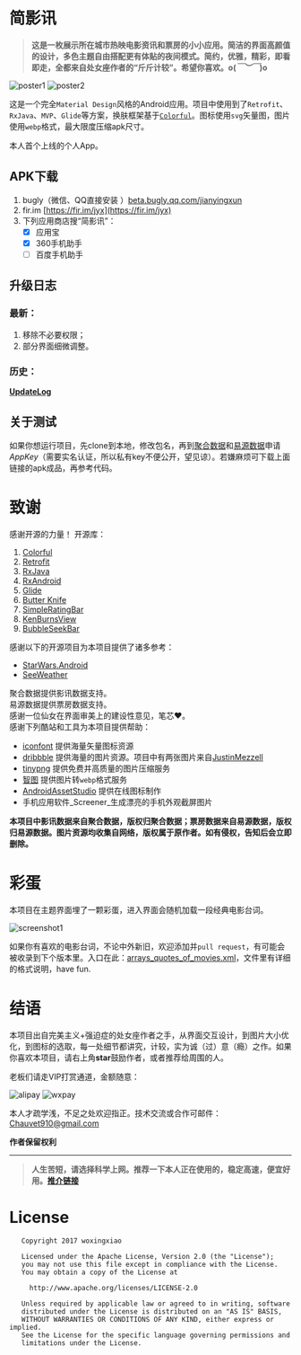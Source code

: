 # 简影讯
> **这是一枚展示所在城市热映电影资讯和票房的小小应用。简洁的界面高颜值的设计，多色主题自由搭配更有体贴的夜间模式。简约，优雅，精彩，即看即走，全都来自处女座作者的“斤斤计较”。希望你喜欢。o(*￣︶￣*)o**

![poster1](https://github.com/woxingxiao/GracefulMovies/blob/master/images/poster1.jpg)
![poster2](https://github.com/woxingxiao/GracefulMovies/blob/master/images/poster2.jpg)  

这是一个完全`Material Design`风格的Android应用。项目中使用到了`Retrofit`、`RxJava`、`MVP`、`Glide`等方案，换肤框架基于[`Colorful`](https://github.com/garretyoder/Colorful)。图标使用`svg`矢量图，图片使用`webp`格式，最大限度压缩apk尺寸。  

本人首个上线的个人App。  
## APK下载
1. bugly（微信、QQ直接安装 ）[beta.bugly.qq.com/jianyingxun](https://beta.bugly.qq.com/jianyingxun)
2. fir.im [https://fir.im/jyx](https://fir.im/jyx)
3. 下列应用商店搜“简影讯”：
   - [x] 应用宝
   - [x] 360手机助手
   - [ ] 百度手机助手
  
## 升级日志  
### 最新：
1. 移除不必要权限；
2. 部分界面细微调整。

### 历史：
[**UpdateLog**](https://github.com/woxingxiao/GracefulMovies/blob/master/UpdateLog.md)  

## 关于测试
如果你想运行项目，先clone到本地，修改包名，再到[聚合数据](https://www.juhe.cn/)和[易源数据](https://www.showapi.com/)申请 _AppKey_（需要实名认证，所以私有key不便公开，望见谅）。若嫌麻烦可下载上面链接的apk成品，再参考代码。  
# 致谢
感谢开源的力量！
开源库：  
1. [Colorful](https://github.com/garretyoder/Colorful)  
1. [Retrofit](https://github.com/square/retrofit)  
2. [RxJava](https://github.com/ReactiveX/RxJava)  
3. [RxAndroid](https://github.com/ReactiveX/RxAndroid)  
4. [Glide](https://github.com/bumptech/glide)  
5. [Butter Knife](https://github.com/JakeWharton/butterknife)  
6. [SimpleRatingBar](https://github.com/FlyingPumba/SimpleRatingBar)  
7. [KenBurnsView](https://github.com/flavioarfaria/KenBurnsView)  
8. [BubbleSeekBar](https://github.com/woxingxiao/BubbleSeekBar)  

感谢以下的开源项目为本项目提供了诸多参考：
- [StarWars.Android](https://github.com/Yalantis/StarWars.Android)
- [SeeWeather](https://github.com/xcc3641/SeeWeather)

聚合数据提供影讯数据支持。  
易源数据提供票房数据支持。  
感谢一位仙女在界面审美上的建设性意见，笔芯❤。  
感谢下列酷站和工具为本项目提供帮助：
- [iconfont](http://iconfont.cn) 提供海量矢量图标资源
- [dribbble](https://dribbble.com) 提供海量的图片资源。项目中有两张图片来自[JustinMezzell](https://dribbble.com/JustinMezzell)
- [tinypng](https://tinypng.com) 提供免费并高质量的图片压缩服务
- [智图](http://zhitu.isux.us) 提供图片转`webp`格式服务
- [AndroidAssetStudio](https://romannurik.github.io/AndroidAssetStudio) 提供在线图标制作
- 手机应用软件_Screener_生成漂亮的手机外观截屏图片

**本项目中影讯数据来自聚合数据，版权归聚合数据；票房数据来自易源数据，版权归易源数据。图片资源均收集自网络，版权属于原作者。如有侵权，告知后会立即删除。**
# 彩蛋
本项目在主题界面埋了一颗彩蛋，进入界面会随机加载一段经典电影台词。

![screenshot1](https://github.com/woxingxiao/GracefulMovies/blob/master/images/screenshot1.jpg)

如果你有喜欢的电影台词，不论中外新旧，欢迎添加并`pull request`，有可能会被收录到下个版本里。入口在此：[arrays_quotes_of_movies.xml](https://github.com/woxingxiao/GracefulMovies/blob/master/app/src/main/res/values/arrays_quotes_of_movies.xml)，文件里有详细的格式说明，have fun.
# 结语
本项目出自完美主义+强迫症的处女座作者之手，从界面交互设计，到图片大小优化，到图标的选取，每一处细节都讲究，计较，实为诚（过）意（瘾）之作。如果你喜欢本项目，请右上角**star**鼓励作者，或者推荐给周围的人。

老板们请走VIP打赏通道，金额随意：

![alipay](https://github.com/woxingxiao/GracefulMovies/blob/master/images/alipay.jpg) ![wxpay](https://github.com/woxingxiao/GracefulMovies/blob/master/images/wxpay.jpg)

本人才疏学浅，不足之处欢迎指正。技术交流或合作可邮件：Chauvet910@gmail.com

**作者保留权利**

--------
> **人生苦短，请选择科学上网。推荐一下本人正在使用的，稳定高速，便宜好用。[推介链接](https://portal.shadowsocks.com.hk/aff.php?aff=8881)**

# License
```
   Copyright 2017 woxingxiao

   Licensed under the Apache License, Version 2.0 (the "License");
   you may not use this file except in compliance with the License.
   You may obtain a copy of the License at

     http://www.apache.org/licenses/LICENSE-2.0

   Unless required by applicable law or agreed to in writing, software
   distributed under the License is distributed on an "AS IS" BASIS,
   WITHOUT WARRANTIES OR CONDITIONS OF ANY KIND, either express or implied.
   See the License for the specific language governing permissions and
   limitations under the License.
```

